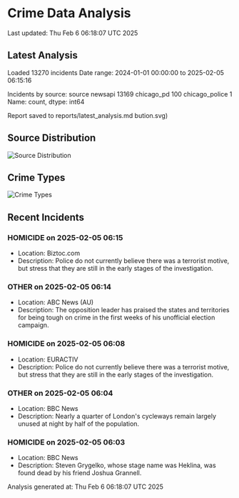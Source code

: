 # Crime Data Analysis
Last updated: Thu Feb  6 06:18:07 UTC 2025

## Latest Analysis

Loaded 13270 incidents
Date range: 2024-01-01 00:00:00 to 2025-02-05 06:15:16

Incidents by source:
source
newsapi           13169
chicago_pd          100
chicago_police        1
Name: count, dtype: int64

Report saved to reports/latest_analysis.md
bution.svg)

## Source Distribution
![Source Distribution](images/source_distribution.svg)

## Crime Types
![Crime Types](images/crime_types.svg)

## Recent Incidents

### HOMICIDE on 2025-02-05 06:15
- Location: Biztoc.com
- Description: Police do not currently believe there was a terrorist motive, but stress that they are still in the early stages of the investigation.


### OTHER on 2025-02-05 06:14
- Location: ABC News (AU)
- Description: The opposition leader has praised the states and territories for being tough on crime in the first weeks of his unofficial election campaign.


### HOMICIDE on 2025-02-05 06:08
- Location: EURACTIV
- Description: Police do not currently believe there was a terrorist motive, but stress that they are still in the early stages of the investigation.


### OTHER on 2025-02-05 06:04
- Location: BBC News
- Description: Nearly a quarter of London's cycleways remain largely unused at night by half of the population.


### HOMICIDE on 2025-02-05 06:03
- Location: BBC News
- Description: Steven Grygelko, whose stage name was Heklina, was found dead by his friend Joshua Grannell.

Analysis generated at: Thu Feb  6 06:18:07 UTC 2025
